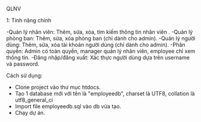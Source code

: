 QLNV

1: Tính năng chính
  
  -Quản lý nhân viên: Thêm, sửa, xóa, tìm kiếm thông tin nhân viên .
  -Quản lý phòng ban: Thêm, sửa, xóa phòng ban (chỉ dành cho admin).
  -Quản lý người dùng: Thêm, sửa, xóa tài khoản người dùng (chỉ dành cho admin).
  -Phân quyền: Admin có toàn quyền, manager quản lý nhân viên, employee chỉ xem thông tin.
  -Đăng nhập/đăng xuất: Xác thực người dùng dựa trên username và password.

Cách sử dụng:
  
  - Clone project vào thư mục htdocs.
  - Tạo 1 database mới với tên là "employeedb", charset là UTF8, collation là utf8_general_ci
  - Import file employeedb.sql vào db vừa tạo.
  - Chạy dự án.
